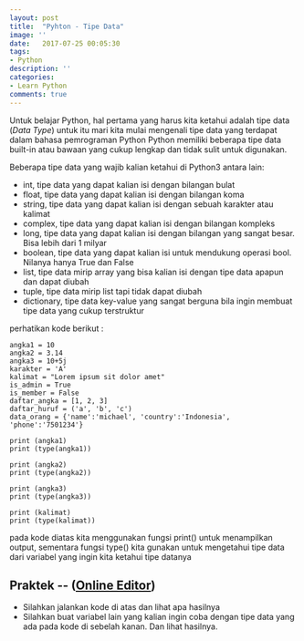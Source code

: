 ```yaml
---
layout: post
title:  "Pyhton - Tipe Data"
image: ''
date:   2017-07-25 00:05:30
tags:
- Python
description: ''
categories:
- Learn Python
comments: true
---
```


Untuk belajar Python, hal pertama yang harus kita ketahui adalah tipe data (*Data Type*)
untuk itu mari kita mulai mengenali tipe data yang terdapat dalam bahasa pemrograman Python
Python memiliki beberapa tipe data built-in atau bawaan yang cukup lengkap dan tidak sulit untuk digunakan.

Beberapa tipe data yang wajib kalian ketahui di Python3 antara lain:

- int, tipe data yang dapat kalian isi dengan bilangan bulat
- float, tipe data yang dapat kalian isi dengan bilangan koma
- string, tipe data yang dapat kalian isi dengan sebuah karakter atau kalimat
- complex, tipe data yang dapat kalian isi dengan bilangan kompleks
- long, tipe data yang dapat kalian isi dengan bilangan yang sangat besar. Bisa lebih dari 1 milyar
- boolean, tipe data yang dapat kalian isi untuk mendukung operasi bool. Nilanya hanya True dan False
- list, tipe data mirip array yang bisa kalian isi dengan tipe data apapun dan dapat diubah
- tuple, tipe data mirip list tapi tidak dapat diubah
- dictionary, tipe data key-value yang sangat berguna bila ingin membuat tipe data yang cukup terstruktur

perhatikan kode berikut :

```
angka1 = 10
angka2 = 3.14
angka3 = 10+5j
karakter = 'A'
kalimat = "Lorem ipsum sit dolor amet"
is_admin = True
is_member = False
daftar_angka = [1, 2, 3]
daftar_huruf = ('a', 'b', 'c')
data_orang = {'name':'michael', 'country':'Indonesia', 'phone':'7501234'}

print (angka1)
print (type(angka1))

print (angka2)
print (type(angka2))

print (angka3)
print (type(angka3))

print (kalimat)
print (type(kalimat))
```

pada kode diatas kita menggunakan fungsi print() untuk menampilkan output,
sementara fungsi type() kita gunakan untuk mengetahui tipe data dari variabel yang ingin kita ketahui tipe datanya

## Praktek -- ([Online Editor](https://repl.it/JluY/3))
  - Silahkan jalankan kode di atas dan lihat apa hasilnya
  - Silahkan buat variabel lain yang kalian ingin coba dengan tipe data yang ada pada kode di sebelah kanan. Dan lihat hasilnya.
